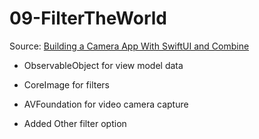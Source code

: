 # 09-FilterTheWorld

Source: [Building a Camera App With SwiftUI and Combine](https://www.kodeco.com/26244793-building-a-camera-app-with-swiftui-and-combine)

- ObservableObject for view model data
- CoreImage for filters
- AVFoundation for video camera capture

- Added Other filter option
